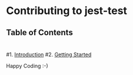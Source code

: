 # Contributing to jest-test
 ## Table of Contents
 #
 #1. [Introduction](#introduction)
 #2. [Getting Started](#getting-started)

Happy Coding :-)

